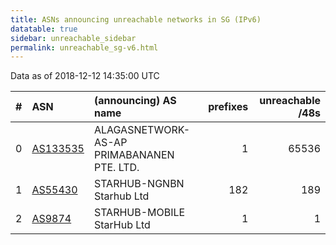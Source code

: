 ```yaml
---
title: ASNs announcing unreachable networks in SG (IPv6)
datatable: true
sidebar: unreachable_sidebar
permalink: unreachable_sg-v6.html
---
```


Data as of 2018-12-12 14:35:00 UTC


<div class="datatable-begin"></div>

|   # | ASN                                      | (announcing) AS name                       |   prefixes |   unreachable /48s |
|----:|:-----------------------------------------|:-------------------------------------------|-----------:|-------------------:|
|   0 | [AS133535](unreachable_AS133535-v6.html) | ALAGASNETWORK-AS-AP PRIMABANANEN PTE. LTD. |          1 |              65536 |
|   1 | [AS55430](unreachable_AS55430-v6.html)   | STARHUB-NGNBN Starhub Ltd                  |        182 |                189 |
|   2 | [AS9874](unreachable_AS9874-v6.html)     | STARHUB-MOBILE StarHub Ltd                 |          1 |                  1 |

<div class="datatable-end"></div>